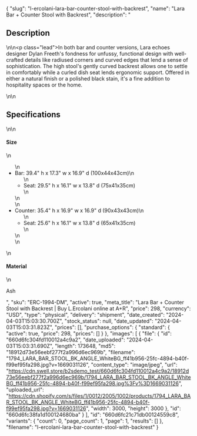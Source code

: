 {
  "slug": "l-ercolani-lara-bar-counter-stool-with-backrest",
  "name": "Lara Bar + Counter Stool with Backrest",
  "description": "<h2>Description</h2>\n<!-- split -->\n<p class=\"lead\">In both bar and counter versions, Lara echoes designer Dylan Freeth's fondness for unfussy, functional design with well-crafted details like radiused corners and curved edges that lend a sense of sophistication. The high stool's gently curved backrest allows one to settle in comfortably while a curled dish seat lends ergonomic support. Offered in either a natural finish or a polished black stain, it's a fine addition to hospitality spaces or the home. </p>\n<!-- split -->\n<h2>Specifications</h2>\n<!-- split -->\n<h4>Size</h4>\n<ul>\n<li>Bar: 39.4\" h x 17.3\" w x 16.9\" d (100x44x43cm)\n<ul>\n<li>Seat: 29.5\" h x 16.1\" w x 13.8\" d (75x41x35cm)</li>\n</ul>\n</li>\n<li>Counter: 35.4\" h x 16.9\" w x 16.9\" d (90x43x43cm)\n<ul>\n<li>Seat: 25.6\" h x 16.1\" w x 13.8\" d (65x41x35cm)</li>\n</ul>\n</li>\n</ul>\n<h4>Material</h4>\n<p>Ash</p>",
  "sku": "ERC-1994-DM",
  "active": true,
  "meta_title": "Lara Bar + Counter Stool with Backrest | Buy L.Ercolani online at A+R",
  "price": 298,
  "currency": "USD",
  "type": "physical",
  "delivery": "shipment",
  "date_created": "2024-04-03T15:03:30.700Z",
  "stock_status": null,
  "date_updated": "2024-04-03T15:03:31.823Z",
  "prices": [],
  "purchase_options": {
    "standard": {
      "active": true,
      "price": 298,
      "prices": []
    }
  },
  "images": [
    {
      "file": {
        "id": "660d6fc304fd110012a4c9a2",
        "date_uploaded": "2024-04-03T15:03:31.690Z",
        "length": 173648,
        "md5": "18912d73e56eebf277f2a996d6ec969b",
        "filename": "1794_LARA_BAR_STOOL_BK_ANGLE_WhiteBG_ff41b956-25fc-4894-b40f-f99ef95fa298.jpg?v=1669031126",
        "content_type": "image/jpeg",
        "url": "https://cdn.swell.store/b2sdemo_test/660d6fc304fd110012a4c9a2/18912d73e56eebf277f2a996d6ec969b/1794_LARA_BAR_STOOL_BK_ANGLE_WhiteBG_ff41b956-25fc-4894-b40f-f99ef95fa298.jpg%3Fv%3D1669031126",
        "uploaded_url": "https://cdn.shopify.com/s/files/1/0012/2005/1002/products/1794_LARA_BAR_STOOL_BK_ANGLE_WhiteBG_ff41b956-25fc-4894-b40f-f99ef95fa298.jpg?v=1669031126",
        "width": 3000,
        "height": 3000
      },
      "id": "660d6fc38fa1d100124680ba"
    }
  ],
  "id": "660d6fc21c71db00124559c8",
  "variants": {
    "count": 0,
    "page_count": 1,
    "page": 1,
    "results": []
  },
  "filename": "l-ercolani-lara-bar-counter-stool-with-backrest"
}